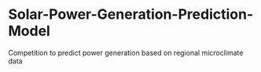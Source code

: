 # Solar-Power-Generation-Prediction-Model
Competition to predict power generation based on regional microclimate data
